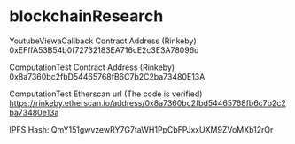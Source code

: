 # blockchainResearch

YoutubeViewaCallback Contract Address (Rinkeby) 0xEFffA53B54b0f72732183EA716cE2c3E3A78096d

ComputationTest Contract Address (Rinkeby)
0x8a7360bc2fbD54465768fB6C7b2C2ba73480E13A

ComputationTest Etherscan url (The code is verified) 
https://rinkeby.etherscan.io/address/0x8a7360bc2fbd54465768fb6c7b2c2ba73480e13a

IPFS Hash: QmY151gwvzewRY7G7taWH1PpCbFPJxxUXM9ZVoMXb12rQr


